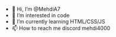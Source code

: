 - 👋 Hi, I’m @MehdiA7
- 👀 I’m interested in code
- 🌱 I’m currently learning HTML/CSS/JS
- 📫 How to reach me discord mehdi4000

<!---
MehdiA7/MehdiA7 is a ✨ special ✨ repository because its `README.md` (this file) appears on your GitHub profile.
You can click the Preview link to take a look at your changes.
--->
